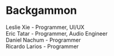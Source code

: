 # Backgammon
  Leslie Xie - Programmer, UI/UX  
  Eric Tatar - Programmer, Audio Engineer  
  Daniel Nachum - Programmer  
  Ricardo Larios - Programmer  
